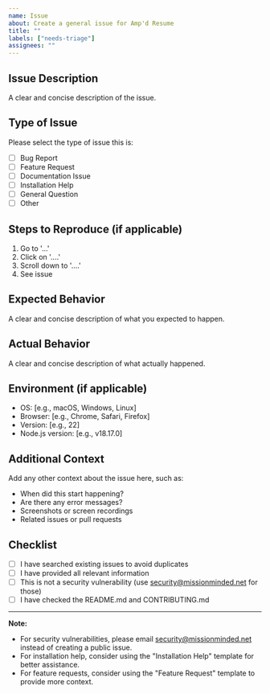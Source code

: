 ```yaml
---
name: Issue
about: Create a general issue for Amp'd Resume
title: ""
labels: ["needs-triage"]
assignees: ""
---
```


## Issue Description

A clear and concise description of the issue.

## Type of Issue

Please select the type of issue this is:

- [ ] Bug Report
- [ ] Feature Request
- [ ] Documentation Issue
- [ ] Installation Help
- [ ] General Question
- [ ] Other

## Steps to Reproduce (if applicable)

1. Go to '...'
2. Click on '....'
3. Scroll down to '....'
4. See issue

## Expected Behavior

A clear and concise description of what you expected to happen.

## Actual Behavior

A clear and concise description of what actually happened.

## Environment (if applicable)

- OS: [e.g., macOS, Windows, Linux]
- Browser: [e.g., Chrome, Safari, Firefox]
- Version: [e.g., 22]
- Node.js version: [e.g., v18.17.0]

## Additional Context

Add any other context about the issue here, such as:

- When did this start happening?
- Are there any error messages?
- Screenshots or screen recordings
- Related issues or pull requests

## Checklist

- [ ] I have searched existing issues to avoid duplicates
- [ ] I have provided all relevant information
- [ ] This is not a security vulnerability (use security@missionminded.net for those)
- [ ] I have checked the README.md and CONTRIBUTING.md

---

**Note:**

- For security vulnerabilities, please email security@missionminded.net instead of creating a public
  issue.
- For installation help, consider using the "Installation Help" template for better assistance.
- For feature requests, consider using the "Feature Request" template to provide more context.
